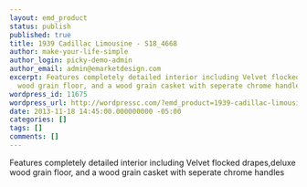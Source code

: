 ```yaml
---
layout: emd_product
status: publish
published: true
title: 1939 Cadillac Limousine - S18_4668
author: make-your-life-simple
author_login: picky-demo-admin
author_email: admin@emarketdesign.com
excerpt: Features completely detailed interior including Velvet flocked drapes,deluxe
  wood grain floor, and a wood grain casket with seperate chrome handles
wordpress_id: 11675
wordpress_url: http://wordpressc.com/?emd_product=1939-cadillac-limousine
date: 2013-11-18 14:45:00.000000000 -05:00
categories: []
tags: []
comments: []
---
```

Features completely detailed interior including Velvet flocked drapes,deluxe wood grain floor, and a wood grain casket with seperate chrome handles
